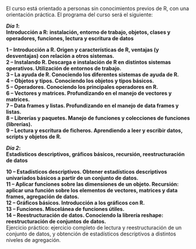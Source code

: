 El curso está orientado a personas sin conocimientos previos de R, con una orientación práctica. El programa del curso será el siguiente:

<b>***Día 1***:</b>   
**Introducción a R: instalación, entorno de trabajo, objetos, clases y operadores, funciones, lectura y escritura de datos**

<b>1 – **Introducción a R**.  Origen y características de R, ventajas (y desventajas) con relación a otros sistemas.</b>   
<b>2 – Instalando R. Descarga e instalación de R en distintos sistemas operativos. Utilización de entornos de trabajo.</b>   
<b>3 – La ayuda de R. Conociendo los diferentes sistemas de ayuda de R.</b>   
<b>4 – Objetos y tipos. Conociendo los objetos y tipos básicos.</b>   
<b>5 – Operadores. Conociendo los principales operadores en R.</b>   
<b>6 – Vectores y matrices. Profundizando en el manejo de vectores y matrices.</b>   
<b>7 – Data frames y listas. Profundizando en el manejo de data frames y listas.</b>   
<b>8 – Librerías y paquetes. Manejo de funciones y colecciones de funciones (librerías).</b>   
<b>9 – Lectura y escritura de ficheros. Aprendiendo a leer y escribir datos, scripts y objetos de R.</b>   

<b>***Día 2***:</b>   
**Estadísticos descriptivos, gráficos básicos, recursión, reestructuración de datos**

<b>10 – Estadísticos descriptivos. Obtener estadísticos descriptivos univariados básicos a partir de un conjunto de datos.</b>   
<b>11 – Aplicar funciones sobre las dimensiones de un objeto. Recursión: aplicar una función sobre los elementos de vectores, matrices y data frames, agregación de datos.</b>   
<b>12 – Gráficos básicos. Introducción a los gráficos con R.</b>   
<b>13 – Funciones. Miscelánea de funciones útiles.</b>   
<b>14 – Reestructuración de datos. Conociendo la librería reshape: reestructuración de conjuntos de datos.</b>   
Ejercicio práctico: ejercicio completo de lectura y reestructuración de un conjunto de datos, y obtención de estadísticos descriptivos a distintos niveles de agregación.


